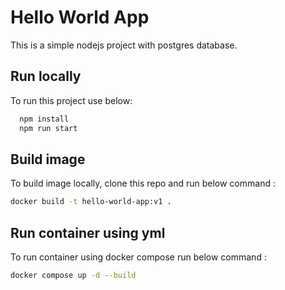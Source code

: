# Hello World App
This is a simple nodejs project with postgres database.

## Run locally
To run this project use below:
```bash
  npm install
  npm run start
```

## Build image
To build image locally, clone this repo and run below command :
```bash
docker build -t hello-world-app:v1 .
```

## Run container using yml
To run container using docker compose run below command :
```bash
docker compose up -d --build
```
    